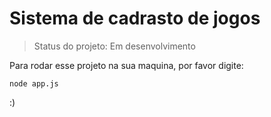 # Sistema de cadrasto de jogos

> Status do projeto: Em desenvolvimento

Para rodar esse projeto na sua maquina, por favor digite:
```
node app.js
```
:)